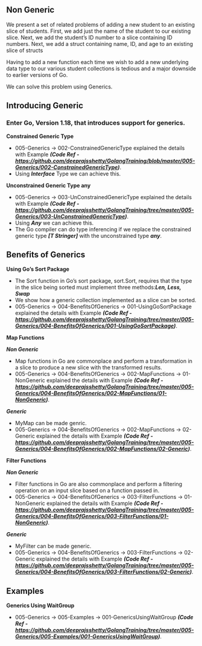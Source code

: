 ## Non Generic

We present a set of related problems of adding a new student to an existing slice of students. First, we add just the name of the student to our existing slice. Next, we add the student’s ID number to a slice containing ID numbers. Next, we add a struct containing name, ID, and age to an existing slice of structs

Having to add a new function each time we wish to add a new underlying data type to our various student collections is tedious and a major downside to earlier versions of Go.

We can solve this problem using Generics.

## Introducing Generic

### Enter Go, Version 1.18, that introduces support for generics.

**Constrained Generic Type**  
* 005-Generics -> 002-ConstrainedGenericType explained the details with Example ***(Code Ref - https://github.com/deeprajsshetty/GolangTraining/blob/master/005-Generics/002-ConstrainedGenericType)***.
* Using ***Interface*** Type we can achieve this.

**Unconstrained Generic Type any**  
* 005-Generics -> 003-UnConstrainedGenericType explained the details with Example ***(Code Ref - https://github.com/deeprajsshetty/GolangTraining/tree/master/005-Generics/003-UnConstrainedGenericType)***.
* Using ***Any*** we can achieve this.
* The Go compiler can do type inferencing if we replace the constrained generic type ***[T Stringer]*** with the unconstrained type ***any***.

## Benefits of Generics

**Using Go’s Sort Package**  
* The Sort function in Go’s sort package, sort.Sort, requires that the type in the slice being sorted must implement three methods:***Len, Less, Swap***
* We show how a generic collection implemented as a slice can be sorted.
* 005-Generics -> 004-BenefitsOfGenerics -> 001-UsingGoSortPackage explained the details with Example ***(Code Ref - https://github.com/deeprajsshetty/GolangTraining/tree/master/005-Generics/004-BenefitsOfGenerics/001-UsingGoSortPackage)***.

**Map Functions**  

***Non Generic***
* Map functions in Go are commonplace and perform a transformation in a slice to produce a new slice with the transformed results.
* 005-Generics -> 004-BenefitsOfGenerics -> 002-MapFunctions -> 01-NonGeneric explained the details with Example ***(Code Ref - https://github.com/deeprajsshetty/GolangTraining/tree/master/005-Generics/004-BenefitsOfGenerics/002-MapFunctions/01-NonGeneric)***.

***Generic***
* MyMap can be made genric.
* 005-Generics -> 004-BenefitsOfGenerics -> 002-MapFunctions -> 02-Generic explained the details with Example ***(Code Ref - https://github.com/deeprajsshetty/GolangTraining/tree/master/005-Generics/004-BenefitsOfGenerics/002-MapFunctions/02-Generic)***.

**Filter Functions**  

***Non Generic***
* Filter functions in Go are also commonplace and perform a filtering operation on an input slice 
based on a function passed in.
* 005-Generics -> 004-BenefitsOfGenerics -> 003-FilterFunctions -> 01-NonGeneric explained the details with Example ***(Code Ref - https://github.com/deeprajsshetty/GolangTraining/tree/master/005-Generics/004-BenefitsOfGenerics/003-FilterFunctions/01-NonGeneric)***.

***Generic***
* MyFilter can be made generic.
* 005-Generics -> 004-BenefitsOfGenerics -> 003-FilterFunctions -> 02-Generic explained the details with Example ***(Code Ref - https://github.com/deeprajsshetty/GolangTraining/tree/master/005-Generics/004-BenefitsOfGenerics/003-FilterFunctions/02-Generic)***.

## Examples

**Generics Using WaitGroup**  
* 005-Generics -> 005-Examples -> 001-GenericsUsingWaitGroup ***(Code Ref - https://github.com/deeprajsshetty/GolangTraining/tree/master/005-Generics/005-Examples/001-GenericsUsingWaitGroup)***.


